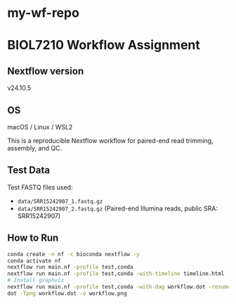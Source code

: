 # my-wf-repo
# BIOL7210 Workflow Assignment

## Nextflow version
v24.10.5

## OS
macOS / Linux / WSL2

This is a reproducible Nextflow workflow for paired-end read trimming, assembly, and QC.

## Test Data
Test FASTQ files used:
- `data/SRR15242907_1.fastq.gz`
- `data/SRR15242907_2.fastq.gz`
(Paired-end Illumina reads, public SRA: SRR15242907)

## How to Run

```bash
conda create -n nf -c bioconda nextflow -y
conda activate nf
nextflow run main.nf -profile test,conda
nextflow run main.nf -profile test,conda -with-timeline timeline.html -resume
# Install graphviz
nextflow run main.nf -profile test,conda -with-dag workflow.dot -resume
dot -Tpng workflow.dot -o workflow.png
